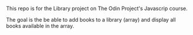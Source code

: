 This repo is for the Library project on The Odin Project's Javascrip course.

The goal is the be able to add books to a library (array) and display all books available in the array.